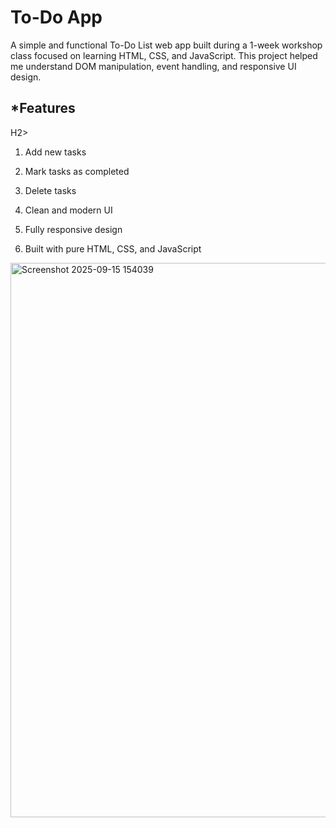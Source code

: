 <H1>To-Do App</H1>

A simple and functional To-Do List web app built during a 1-week workshop class focused on learning HTML, CSS, and JavaScript. This project helped me understand DOM manipulation, event handling, and responsive UI design.



<H2>*Features</H2>H2>

1) Add new tasks

2) Mark tasks as completed

3) Delete tasks

4) Clean and modern UI

5) Fully responsive design

6) Built with pure HTML, CSS, and JavaScript



<img width="1909" height="887" alt="Screenshot 2025-09-15 154039" src="https://github.com/user-attachments/assets/b4dbbea6-155c-40a8-ad0a-68f01d958ed6" />
